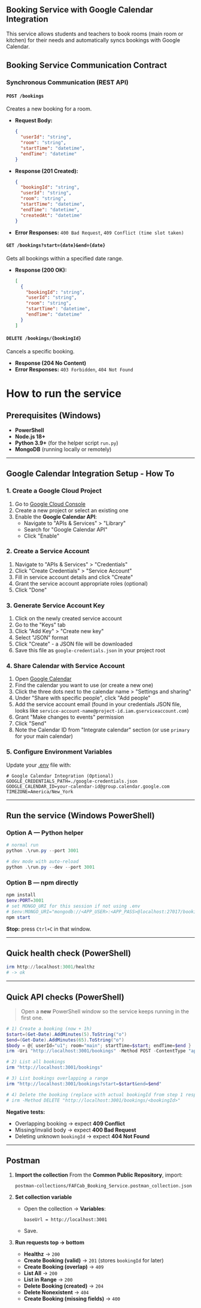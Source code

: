 ## Booking Service with Google Calendar Integration

This service allows students and teachers to book rooms (main room or kitchen) for their needs and automatically syncs bookings with Google Calendar.

## Booking Service Communication Contract

### Synchronous Communication (REST API)

#### `POST /bookings`

Creates a new booking for a room.

  * **Request Body:**

    ```json
    {
      "userId": "string",
      "room": "string",
      "startTime": "datetime",
      "endTime": "datetime"
    }
    ```

  * **Response (201 Created):**

    ```json
    {
      "bookingId": "string",
      "userId": "string",
      "room": "string",
      "startTime": "datetime",
      "endTime": "datetime",
      "createdAt": "datetime"
    }
    ```

  * **Error Responses:** `400 Bad Request`, `409 Conflict (time slot taken)`

#### `GET /bookings?start={date}&end={date}`

Gets all bookings within a specified date range.

  * **Response (200 OK):**
    ```json
    [
      {
        "bookingId": "string",
        "userId": "string",
        "room": "string",
        "startTime": "datetime",
        "endTime": "datetime"
      }
    ]
    ```

#### `DELETE /bookings/{bookingId}`

Cancels a specific booking.

  * **Response (204 No Content)**
  * **Error Responses:** `403 Forbidden`, `404 Not Found`


# How to run the service


## Prerequisites (Windows)

- **PowerShell**
- **Node.js 18+**
- **Python 3.9+** (for the helper script `run.py`)
- **MongoDB** (running locally or remotely)

---

## Google Calendar Integration Setup - How To

### 1. Create a Google Cloud Project

1. Go to [Google Cloud Console](https://console.cloud.google.com/)
2. Create a new project or select an existing one
3. Enable the **Google Calendar API**:
   - Navigate to "APIs & Services" > "Library"
   - Search for "Google Calendar API"
   - Click "Enable"

### 2. Create a Service Account

1. Navigate to "APIs & Services" > "Credentials"
2. Click "Create Credentials" > "Service Account"
3. Fill in service account details and click "Create"
4. Grant the service account appropriate roles (optional)
5. Click "Done"

### 3. Generate Service Account Key

1. Click on the newly created service account
2. Go to the "Keys" tab
3. Click "Add Key" > "Create new key"
4. Select "JSON" format
5. Click "Create" - a JSON file will be downloaded
6. Save this file as `google-credentials.json` in your project root

### 4. Share Calendar with Service Account

1. Open [Google Calendar](https://calendar.google.com/)
2. Find the calendar you want to use (or create a new one)
3. Click the three dots next to the calendar name > "Settings and sharing"
4. Under "Share with specific people", click "Add people"
5. Add the service account email (found in your credentials JSON file, looks like `service-account-name@project-id.iam.gserviceaccount.com`)
6. Grant "Make changes to events" permission
7. Click "Send"
8. Note the Calendar ID from "Integrate calendar" section (or use `primary` for your main calendar)

### 5. Configure Environment Variables

Update your [.env](.env) file with:

```env
# Google Calendar Integration (Optional)
GOOGLE_CREDENTIALS_PATH=./google-credentials.json
GOOGLE_CALENDAR_ID=your-calendar-id@group.calendar.google.com
TIMEZONE=America/New_York
```

---



## Run the service (Windows PowerShell)

### Option A — Python helper

```powershell
# normal run
python .\run.py --port 3001

# dev mode with auto-reload
python .\run.py --dev --port 3001
```

### Option B — npm directly

```powershell
npm install
$env:PORT=3001
# set MONGO_URI for this session if not using .env
# $env:MONGO_URI="mongodb://<APP_USER>:<APP_PASS>@localhost:27017/bookingservice?authSource=bookingservice"
npm start
```

**Stop:** press `Ctrl+C` in that window.

---

## Quick health check (PowerShell)

```powershell
irm http://localhost:3001/healthz
# -> ok
```

---

## Quick API checks (PowerShell)

> Open a **new** PowerShell window so the service keeps running in the first one.

```powershell
# 1) Create a booking (now + 1h)
$start=(Get-Date).AddMinutes(5).ToString("o")
$end=(Get-Date).AddMinutes(65).ToString("o")
$body = @{ userId="u1"; room="main"; startTime=$start; endTime=$end } | ConvertTo-Json
irm -Uri "http://localhost:3001/bookings" -Method POST -ContentType "application/json" -Body $body

# 2) List all bookings
irm "http://localhost:3001/bookings"

# 3) List bookings overlapping a range
irm "http://localhost:3001/bookings?start=$start&end=$end"

# 4) Delete the booking (replace with actual bookingId from step 1 response)
# irm -Method DELETE "http://localhost:3001/bookings/<bookingId>"
```

**Negative tests:**

* Overlapping booking → expect **409 Conflict**
* Missing/invalid body → expect **400 Bad Request**
* Deleting unknown `bookingId` → expect **404 Not Found**

---

## Postman 

1. **Import the collection**
   From the **Common Public Repository**, import:

   ```
   postman-collections/FAFCab_Booking_Service.postman_collection.json
   ```

2. **Set collection variable**

   * Open the collection → **Variables**:

     ```
     baseUrl = http://localhost:3001
     ```
   * Save.

3. **Run requests top → bottom**

   * **Healthz** → `200`
   * **Create Booking (valid)** → `201` (stores `bookingId` for later)
   * **Create Booking (overlap)** → `409`
   * **List All** → `200`
   * **List in Range** → `200`
   * **Delete Booking (created)** → `204`
   * **Delete Nonexistent** → `404`
   * **Create Booking (missing fields)** → `400`




